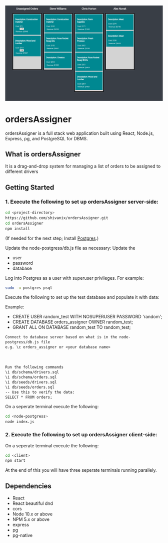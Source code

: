 !["Screenshot"](https://github.com/shivanix/ordersAssigner/blob/main/screenshots/ordersAssigner%20img.png?raw=true)


# ordersAssigner

  ordersAssigner is a full stack web application built using React, Node.js, Express, pg, and PostgreSQL for DBMS.

## What is ordersAssigner
  It is a drag-and-drop system for managing a list of orders to be assigned to different drivers

## Getting Started

### 1. Execute the following to set up ordersAssigner server-side:

```sh
cd <project-directory>
https://github.com/shivanix/ordersAssigner.git
cd ordersAssigner
npm install
```
(If needed for the next step; Install [Postgres](https://www.postgresql.org).)

Update the node-postgress/db.js file as necessary: Update the
- user <Your username>
- password <Your password>
- database <Database name>

  
Log into Postgres as a user with superuser privileges.  For example:

```sh
sudo -u postgres psql
```
Execute the following to set up the test database and populate it with data:

Example:

- CREATE USER random_test WITH NOSUPERUSER PASSWORD 'random';
- CREATE DATABASE orders_assigner OWNER random_test;
- GRANT ALL ON DATABASE random_test TO random_test;

```ssh
Connect to database server based on what is in the node-postgress/db.js file 
e.g. \c orders_assigner or <your database name>

  
  
Run the following commands
\i db/schema/drivers.sql
\i db/schema/orders.sql
\i db/seeds/drivers.sql
\i db/seeds/orders.sql
-- Use this to verify the data:
SELECT * FROM orders;
```

On a seperate terminal execute the following:
```sh
cd <node-postgress>
node index.js
```
### 2. Execute the following to set up ordersAssigner client-side:
On a seperate terminal execute the following:
```sh
cd <client>
npm start
```
At the end of this you will have three seperate terminals running parallely.

## Dependencies

- React
- React beautiful dnd 
- cors
- Node 10.x or above
- NPM 5.x or above
- express
- pg
- pg-native
